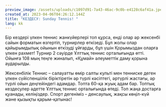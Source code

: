 ```yaml
---
preview_image: /assets/uploads/c1097d91-7a43-46ac-9c0b-e4128c6af41a.jpeg
created_at: 2023-04-06T04:26:12.144Z
title: "КЕЗДЕСУ: Sunday Tennis! "
lang: kk
---
```

Бір кездері үлкен теннис жанкүйерлері топ құрса, енді олар әр жексенбі сайын форматын өзгертіп, турнирлер өткізеді. Бұл жолы олар қайырымдылық ойынын өткізуді ұйғарды, бұл үшін Қорымыздан оларға үлкен рахмет! Турнир 2 сәуірде Ұлттық теннис орталығында өтті. Ойынға 108 мың теңге жиналып, «Құмай» әлеуметтік даму қорына аударылды.



Жексенбілік Теннис – салауатты өмір салты культі мен тенниске деген үлкен сүйіспеншілік біріктіретін әр түрлі кәсіптегі, әртүрлі жастағы, әр түрлі ойын деңгейіндегі адамдар. Топта 60-қа жуық адам бар. Топтық кездесулер әдетте Ұлттық теннис орталығында өтеді. Топ жаңа достарға қуанады, келіңіздер. Спорт дегеніміз – денсаулық, жақсы көңіл-күй және қызықты қарым-қатынас!